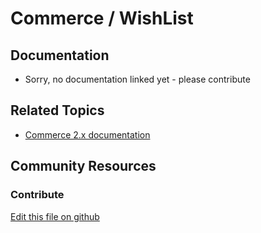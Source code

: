 # Commerce / WishList

## Documentation

* Sorry, no documentation linked yet - please contribute

## Related Topics

* [Commerce 2.x documentation](https://learn.liferay.com/commerce/2.x/en/index.html)

## Community Resources

### Contribute

[Edit this file on github](https://github.com/olafk/controlpanel-documentation-docs/blob/master/md/73en/com_liferay_commerce_wish_list_web_internal_portlet_CommerceWishListPortlet.md)
